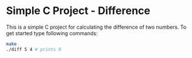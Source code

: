 # Simple C Project - Difference
This is a simple C project for calculating the difference of two numbers. To get started type following commands:

```bash
make 
./diff 5 4 # prints 9
```
